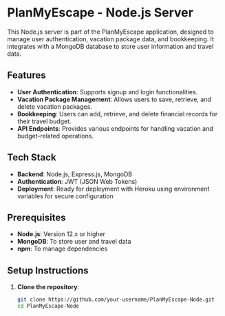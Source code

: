 # PlanMyEscape - Node.js Server

This Node.js server is part of the PlanMyEscape application, designed to manage user authentication, vacation package data, and bookkeeping. It integrates with a MongoDB database to store user information and travel data.

## Features

- **User Authentication**: Supports signup and login functionalities.
- **Vacation Package Management**: Allows users to save, retrieve, and delete vacation packages.
- **Bookkeeping**: Users can add, retrieve, and delete financial records for their travel budget.
- **API Endpoints**: Provides various endpoints for handling vacation and budget-related operations.

## Tech Stack

- **Backend**: Node.js, Express.js, MongoDB
- **Authentication**: JWT (JSON Web Tokens)
- **Deployment**: Ready for deployment with Heroku using environment variables for secure configuration

## Prerequisites

- **Node.js**: Version 12.x or higher
- **MongoDB**: To store user and travel data
- **npm**: To manage dependencies

## Setup Instructions

1. **Clone the repository**:
   ```bash
   git clone https://github.com/your-username/PlanMyEscape-Node.git
   cd PlanMyEscape-Node
   ```
